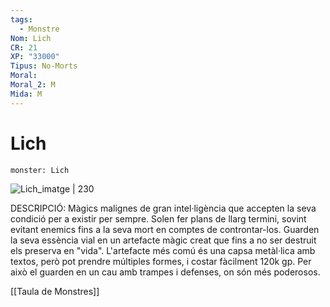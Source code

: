 ```yaml
---
tags:
  - Monstre
Nom: Lich
CR: 21
XP: "33000"
Tipus: No-Morts
Moral: 
Moral_2: M
Mida: M
---
```

# Lich

```statblock
monster: Lich
```

![Lich_imatge | 230](https://www.dndbeyond.com/avatars/thumbnails/30832/378/1000/1000/638063837085902470.png)

DESCRIPCIÓ: 
Màgics malignes de gran intel·ligència que accepten la seva condició per a existir per sempre. Solen fer plans de llarg termini, sovint evitant enemics fins a la seva mort en comptes de controntar-los. Guarden la seva essència vial en un artefacte màgic creat que fins a no ser destruit els preserva en "vida". L'artefacte més comú és una capsa metàl·lica amb textos, però pot prendre múltiples formes, i costar fàcilment 120k gp. Per això el guarden en un cau amb trampes i defenses, on són més poderosos.

[[Taula de Monstres]]
